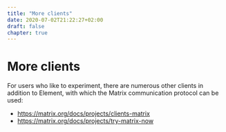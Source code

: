 ```yaml
---
title: "More clients"
date: 2020-07-02T21:22:27+02:00
draft: false
chapter: true
---
```


# More clients

For users who like to experiment, there are numerous other clients in addition to Element, with which the Matrix communication protocol can be used:

- https://matrix.org/docs/projects/clients-matrix
- https://matrix.org/docs/projects/try-matrix-now
